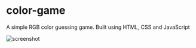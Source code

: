 # color-game
A simple RGB color guessing game. Built using HTML, CSS and JavaScript

![screenshot](https://user-images.githubusercontent.com/23068820/42720997-e081ce2c-874f-11e8-8e9c-285fa7cd7f6c.png)
